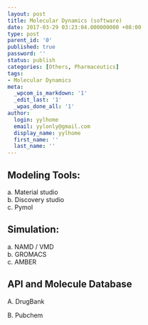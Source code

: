 ```yaml
---
layout: post
title: Molecular Dynamics (software)
date: 2017-03-29 03:23:04.000000000 +08:00
type: post
parent_id: '0'
published: true
password: ''
status: publish
categories: [Others, Pharmaceutics]
tags:
- Molecular Dynamics
meta:
  _wpcom_is_markdown: '1'
  _edit_last: '1'
  _wpas_done_all: '1'
author:
  login: yylhome
  email: yylonly@gmail.com
  display_name: yylhome
  first_name: ''
  last_name: ''
---
```

<h2>Modeling Tools:</h2>
<p>a. Material studio<br />
b. Discovery studio<br />
c. Pymol</p>
<h2>Simulation:</h2>
<p>a. NAMD /&nbsp;VMD<br />
b. GROMACS<br />
c. AMBER</p>
<h2>API and Molecule Database</h2>
<p>A. DrugBank</p>
<p>B. Pubchem</p>
